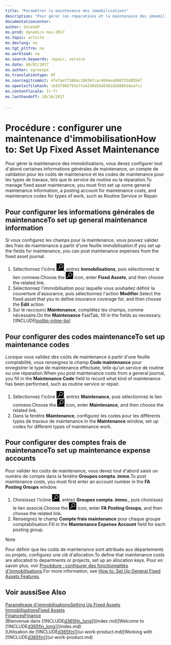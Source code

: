 ```yaml
---
title: "Paramétrer la maintenance des immobilisations"
description: "Pour gérer les réparations et la maintenance des immobilisations, spécifiez les informations de maintenance générale, les codes du type de travail, et un compte de validation pour les coûts."
documentationcenter: 
author: SorenGP
ms.prod: dynamics-nav-2017
ms.topic: article
ms.devlang: na
ms.tgt_pltfrm: na
ms.workload: na
ms.search.keywords: repair, service
ms.date: 06/02/2017
ms.author: sgroespe
ms.translationtype: HT
ms.sourcegitcommit: 4fefaef7380ac10836fcac404eea006f55d8556f
ms.openlocfilehash: cb437985793e7fa4330d5bd8301d2808b5deafcc
ms.contentlocale: fr-fr
ms.lasthandoff: 10/16/2017

---
```

# <a name="how-to-set-up-fixed-asset-maintenance"></a><span data-ttu-id="6b1e9-103">Procédure : configurer une maintenance d'immobilisation</span><span class="sxs-lookup"><span data-stu-id="6b1e9-103">How to: Set Up Fixed Asset Maintenance</span></span>
<span data-ttu-id="6b1e9-104">Pour gérer la maintenance des immobilisations, vous devez configurer tout d'abord certaines informations générales de maintenance, un compte de validation pour les coûts de maintenance et les codes de maintenance pour les types de travaux, tels que le service de routine ou la réparation.</span><span class="sxs-lookup"><span data-stu-id="6b1e9-104">To manage fixed asset maintenance, you must first set up some general maintenance information, a posting account for maintenance costs, and maintenance codes for types of work, such as Routine Service or Repair.</span></span>

## <a name="to-set-up-general-maintenance-information"></a><span data-ttu-id="6b1e9-105">Pour configurer les informations générales de maintenance</span><span class="sxs-lookup"><span data-stu-id="6b1e9-105">To set up general maintenance information</span></span>
<span data-ttu-id="6b1e9-106">Si vous configurez les champs pour la maintenance, vous pouvez valider des frais de maintenance à partir d'une feuille immobilisation.</span><span class="sxs-lookup"><span data-stu-id="6b1e9-106">If you set up the fields for maintenance, you can post maintenance expenses from the fixed asset journal.</span></span>

1. <span data-ttu-id="6b1e9-107">Sélectionnez l'icône ![Page ou état pour la recherche](media/ui-search/search_small.png "Page ou état pour la recherche"), entrez **Immobilisations**, puis sélectionnez le lien connexe.</span><span class="sxs-lookup"><span data-stu-id="6b1e9-107">Choose the ![Search for Page or Report](media/ui-search/search_small.png "Search for Page or Report icon") icon, enter **Fixed Assets**, and then choose the related link.</span></span>
2. <span data-ttu-id="6b1e9-108">Sélectionnez l'immobilisation pour laquelle vous souhaitez définir la couverture d'assurance, puis sélectionnez l'action **Modifier**.</span><span class="sxs-lookup"><span data-stu-id="6b1e9-108">Select the fixed asset that you to define insurance coverage for, and then choose the **Edit** action.</span></span>
3. <span data-ttu-id="6b1e9-109">Sur le raccourci **Maintenance**, complétez les champs, comme nécessaire.</span><span class="sxs-lookup"><span data-stu-id="6b1e9-109">On the **Maintenance** FastTab, fill in the fields as necessary.</span></span> [!INCLUDE[tooltip-inline-tip](includes/tooltip-inline-tip_md.md)]

## <a name="to-set-up-maintenance-codes"></a><span data-ttu-id="6b1e9-110">Pour configurer des codes maintenance</span><span class="sxs-lookup"><span data-stu-id="6b1e9-110">To set up maintenance codes</span></span>
<span data-ttu-id="6b1e9-111">Lorsque vous validez des coûts de maintenance à partir d'une feuille comptabilité, vous renseignez le champ **Code maintenance** pour enregistrer le type de maintenance effectuée, telle qu'un service de routine ou une réparation.</span><span class="sxs-lookup"><span data-stu-id="6b1e9-111">When you post maintenance costs from a general journal, you fill in the **Maintenance Code** field to record what kind of maintenance has been performed, such as routine service or repair.</span></span>

1. <span data-ttu-id="6b1e9-112">Sélectionnez l'icône ![Page ou état pour la recherche](media/ui-search/search_small.png "Page ou état pour la recherche"), entrez **Maintenance**, puis sélectionnez le lien connexe.</span><span class="sxs-lookup"><span data-stu-id="6b1e9-112">Choose the ![Search for Page or Report](media/ui-search/search_small.png "Search for Page or Report icon") icon, enter **Maintenance**, and then choose the related link.</span></span>
2. <span data-ttu-id="6b1e9-113">Dans la fenêtre **Maintenance**, configurez les codes pour les différents types de travaux de maintenance.</span><span class="sxs-lookup"><span data-stu-id="6b1e9-113">In the **Maintenance** window, set up codes for different types of maintenance work.</span></span>

## <a name="to-set-up-maintenance-expense-accounts"></a><span data-ttu-id="6b1e9-114">Pour configurer des comptes frais de maintenance</span><span class="sxs-lookup"><span data-stu-id="6b1e9-114">To set up maintenance expense accounts</span></span>
<span data-ttu-id="6b1e9-115">Pour valider les coûts de maintenance, vous devez tout d'abord saisir un numéro de compte dans la fenêtre **Groupes compta. immo**.</span><span class="sxs-lookup"><span data-stu-id="6b1e9-115">To post maintenance costs, you must first enter an account number in the **FA Posting Groups** window.</span></span>

1. <span data-ttu-id="6b1e9-116">Choisissez l'icône ![Page ou état pour la recherche](media/ui-search/search_small.png "icône Page ou état pour la recherche"), entrez **Groupes compta. immo.**, puis choisissez le lien associé.</span><span class="sxs-lookup"><span data-stu-id="6b1e9-116">Choose the ![Search for Page or Report](media/ui-search/search_small.png "Search for Page or Report icon") icon, enter **FA Posting Groups**, and then choose the related link.</span></span>
2. <span data-ttu-id="6b1e9-117">Renseignez le champ **Compte frais maintenance** pour chaque groupe comptabilisation.</span><span class="sxs-lookup"><span data-stu-id="6b1e9-117">Fill in the **Maintenance Expense Account** field for each posting group.</span></span>

> [!NOTE]  
>   <span data-ttu-id="6b1e9-118">Pour définir que les coûts de maintenance sont attribués aux départements ou projets, configurez une clé d'allocation.</span><span class="sxs-lookup"><span data-stu-id="6b1e9-118">To define that maintenance costs are allocated to departments or projects, set up an allocation keys.</span></span> <span data-ttu-id="6b1e9-119">Pour en savoir plus, voir [Procédure : configurer des fonctionnalités d'immobilisations](fa-how-setup-general.md).</span><span class="sxs-lookup"><span data-stu-id="6b1e9-119">For more information, see [How to: Set Up General Fixed Assets Features](fa-how-setup-general.md).</span></span>

## <a name="see-also"></a><span data-ttu-id="6b1e9-120">Voir aussi</span><span class="sxs-lookup"><span data-stu-id="6b1e9-120">See Also</span></span>
[<span data-ttu-id="6b1e9-121">Paramétrage d'immobilisations</span><span class="sxs-lookup"><span data-stu-id="6b1e9-121">Setting Up Fixed Assets</span></span>](fa-setup.md)  
[<span data-ttu-id="6b1e9-122">Immobilisations</span><span class="sxs-lookup"><span data-stu-id="6b1e9-122">Fixed Assets</span></span>](fa-manage.md)  
[<span data-ttu-id="6b1e9-123">Finances</span><span class="sxs-lookup"><span data-stu-id="6b1e9-123">Finance</span></span>](finance.md)  
<span data-ttu-id="6b1e9-124">[Bienvenue dans [!INCLUDE[d365fin_long](includes/d365fin_long_md.md)]](index.md)</span><span class="sxs-lookup"><span data-stu-id="6b1e9-124">[Welcome to [!INCLUDE[d365fin_long](includes/d365fin_long_md.md)]](index.md)</span></span>  
<span data-ttu-id="6b1e9-125">[Utilisation de [!INCLUDE[d365fin](includes/d365fin_md.md)]](ui-work-product.md)</span><span class="sxs-lookup"><span data-stu-id="6b1e9-125">[Working with [!INCLUDE[d365fin](includes/d365fin_md.md)]](ui-work-product.md)</span></span>

